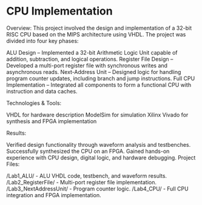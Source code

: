 # CPU Implementation
Overview: This project involved the design and implementation of a 32-bit RISC CPU based on the MIPS architecture using VHDL. The project was divided into four key phases:

ALU Design – Implemented a 32-bit Arithmetic Logic Unit capable of addition, subtraction, and logical operations.
Register File Design – Developed a multi-port register file with synchronous writes and asynchronous reads.
Next-Address Unit – Designed logic for handling program counter updates, including branch and jump instructions.
Full CPU Implementation – Integrated all components to form a functional CPU with instruction and data caches.

Technologies & Tools:

VHDL for hardware description
ModelSim for simulation
Xilinx Vivado for synthesis and FPGA implementation

Results:

Verified design functionality through waveform analysis and testbenches.
Successfully synthesized the CPU on an FPGA.
Gained hands-on experience with CPU design, digital logic, and hardware debugging.
Project Files:

/Lab1_ALU/ - ALU VHDL code, testbench, and waveform results.
/Lab2_RegisterFile/ - Multi-port register file implementation.
/Lab3_NextAddressUnit/ - Program counter logic.
/Lab4_CPU/ - Full CPU integration and FPGA implementation.

